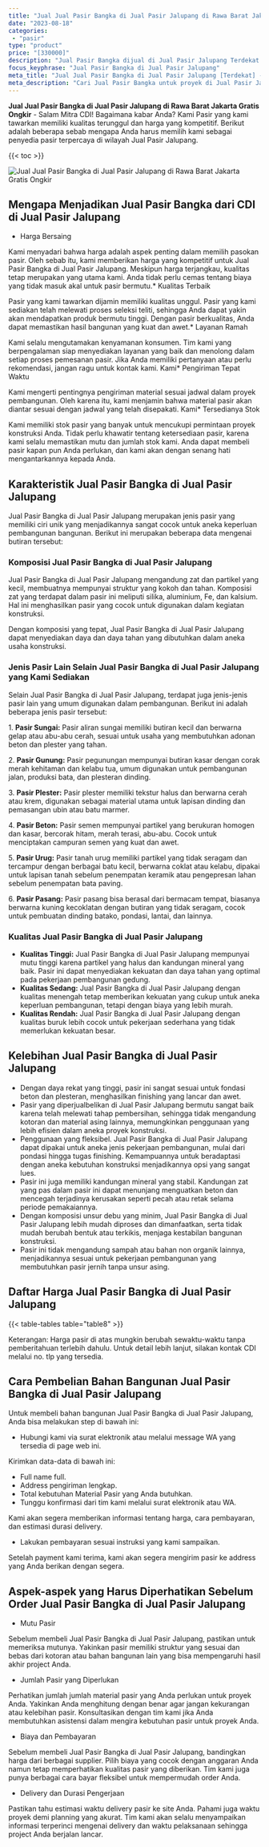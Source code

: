 ```yaml
---
title: "Jual Jual Pasir Bangka di Jual Pasir Jalupang di Rawa Barat Jakarta Gratis Ongkir"
date: "2023-08-18"
categories:
 - "pasir"
type: "product"
price: "[330000]"
description: "Jual Pasir Bangka dijual di Jual Pasir Jalupang Terdekat. Jual Pasir Bangka ini sering digunakan dalam proyek konstruksi sebagai material adukan yang terpilih dan bersih. Kontak kami untuk mendapatkan informasi lebih lanjut."
focus_keyphrase: "Jual Pasir Bangka di Jual Pasir Jalupang"
meta_title: "Jual Jual Pasir Bangka di Jual Pasir Jalupang [Terdekat] - CDI"
meta_description: "Cari Jual Pasir Bangka untuk proyek di Jual Pasir Jalupang? Kami menyediakan Jual Pasir Bangka berkualitas untuk material adukan. Dapatkan penawaran terbaik sekarang."
---
```


**Jual Jual Pasir Bangka di Jual Pasir Jalupang di Rawa Barat Jakarta Gratis Ongkir** - Salam Mitra CDI! Bagaimana kabar Anda? Kami Pasir yang kami tawarkan memiliki kualitas terunggul dan harga yang kompetitif. Berikut adalah beberapa sebab mengapa Anda harus memilih kami sebagai penyedia pasir terpercaya di wilayah Jual Pasir Jalupang.

{{< toc >}}

![Jual Jual Pasir Bangka di Jual Pasir Jalupang di Rawa Barat Jakarta Gratis Ongkir](/images/pasir/pasir-bangunan-13.jpg)

## Mengapa Menjadikan Jual Pasir Bangka dari CDI di Jual Pasir Jalupang

*   Harga Bersaing

Kami menyadari bahwa harga adalah aspek penting dalam memilih pasokan pasir. Oleh sebab itu, kami memberikan harga yang kompetitif untuk Jual Pasir Bangka di Jual Pasir Jalupang. Meskipun harga terjangkau, kualitas tetap merupakan yang utama kami. Anda tidak perlu cemas tentang biaya yang tidak masuk akal untuk pasir bermutu.*   Kualitas Terbaik

Pasir yang kami tawarkan dijamin memiliki kualitas unggul. Pasir yang kami sediakan telah melewati proses seleksi teliti, sehingga Anda dapat yakin akan mendapatkan produk bermutu tinggi. Dengan pasir berkualitas, Anda dapat memastikan hasil bangunan yang kuat dan awet.*   Layanan Ramah

Kami selalu mengutamakan kenyamanan konsumen. Tim kami yang berpengalaman siap menyediakan layanan yang baik dan menolong dalam setiap proses pemesanan pasir. Jika Anda memiliki pertanyaan atau perlu rekomendasi, jangan ragu untuk kontak kami. Kami*   Pengiriman Tepat Waktu

Kami mengerti pentingnya pengiriman material sesuai jadwal dalam proyek pembangunan. Oleh karena itu, kami menjamin bahwa material pasir akan diantar sesuai dengan jadwal yang telah disepakati. Kami*   Tersedianya Stok

Kami memiliki stok pasir yang banyak untuk mencukupi permintaan proyek konstruksi Anda. Tidak perlu khawatir tentang ketersediaan pasir, karena kami selalu memastikan mutu dan jumlah stok kami. Anda dapat membeli pasir kapan pun Anda perlukan, dan kami akan dengan senang hati mengantarkannya kepada Anda. 

## Karakteristik Jual Pasir Bangka di Jual Pasir Jalupang

Jual Pasir Bangka di Jual Pasir Jalupang merupakan jenis pasir yang memiliki ciri unik yang menjadikannya sangat cocok untuk aneka keperluan pembangunan bangunan. Berikut ini merupakan beberapa data mengenai butiran tersebut:

### Komposisi Jual Pasir Bangka di Jual Pasir Jalupang

Jual Pasir Bangka di Jual Pasir Jalupang mengandung zat dan partikel yang kecil, membuatnya mempunyai struktur yang kokoh dan tahan. Komposisi zat yang terdapat dalam pasir ini meliputi silika, aluminium, Fe, dan kalsium. Hal ini menghasilkan pasir yang cocok untuk digunakan dalam kegiatan konstruksi.

Dengan komposisi yang tepat, Jual Pasir Bangka di Jual Pasir Jalupang dapat menyediakan daya dan daya tahan yang dibutuhkan dalam aneka usaha konstruksi.

### Jenis Pasir Lain Selain Jual Pasir Bangka di Jual Pasir Jalupang yang Kami Sediakan

Selain Jual Pasir Bangka di Jual Pasir Jalupang, terdapat juga jenis-jenis pasir lain yang umum digunakan dalam pembangunan. Berikut ini adalah beberapa jenis pasir tersebut:

1\.  **Pasir Sungai:** Pasir aliran sungai memiliki butiran kecil dan berwarna gelap atau abu-abu cerah, sesuai untuk usaha yang membutuhkan adonan beton dan plester yang tahan.

2\.  **Pasir Gunung:** Pasir pegunungan mempunyai butiran kasar dengan corak merah kehitaman dan kelabu tua, umum digunakan untuk pembangunan jalan, produksi bata, dan plesteran dinding.

3\.  **Pasir Plester:** Pasir plester memiliki tekstur halus dan berwarna cerah atau krem, digunakan sebagai material utama untuk lapisan dinding dan pemasangan ubin atau batu marmer.

4\.  **Pasir Beton:** Pasir semen mempunyai partikel yang berukuran homogen dan kasar, bercorak hitam, merah terasi, abu-abu. Cocok untuk menciptakan campuran semen yang kuat dan awet.

5\.  **Pasir Urug:** Pasir tanah urug memiliki partikel yang tidak seragam dan tercampur dengan berbagai batu kecil, berwarna coklat atau kelabu, dipakai untuk lapisan tanah sebelum penempatan keramik atau pengepresan lahan sebelum penempatan bata paving.

6\.  **Pasir Pasang:** Pasir pasang bisa berasal dari bermacam tempat, biasanya berwarna kuning kecoklatan dengan butiran yang tidak seragam, cocok untuk pembuatan dinding batako, pondasi, lantai, dan lainnya.

### Kualitas Jual Pasir Bangka di Jual Pasir Jalupang

*   **Kualitas Tinggi:** Jual Pasir Bangka di Jual Pasir Jalupang mempunyai mutu tinggi karena partikel yang halus dan kandungan mineral yang baik. Pasir ini dapat menyediakan kekuatan dan daya tahan yang optimal pada pekerjaan pembangunan gedung.
*   **Kualitas Sedang:** Jual Pasir Bangka di Jual Pasir Jalupang dengan kualitas menengah tetap memberikan kekuatan yang cukup untuk aneka keperluan pembangunan, tetapi dengan biaya yang lebih murah.
*   **Kualitas Rendah:** Jual Pasir Bangka di Jual Pasir Jalupang dengan kualitas buruk lebih cocok untuk pekerjaan sederhana yang tidak memerlukan kekuatan besar.

## Kelebihan Jual Pasir Bangka di Jual Pasir Jalupang

*   Dengan daya rekat yang tinggi, pasir ini sangat sesuai untuk fondasi beton dan plesteran, menghasilkan finishing yang lancar dan awet.
*   Pasir yang diperjualbelikan di Jual Pasir Jalupang bermutu sangat baik karena telah melewati tahap pembersihan, sehingga tidak mengandung kotoran dan material asing lainnya, memungkinkan penggunaan yang lebih efisien dalam aneka proyek konstruksi.
*   Penggunaan yang fleksibel. Jual Pasir Bangka di Jual Pasir Jalupang dapat dipakai untuk aneka jenis pekerjaan pembangunan, mulai dari pondasi hingga tugas finishing. Kemampuannya untuk beradaptasi dengan aneka kebutuhan konstruksi menjadikannya opsi yang sangat lues.
*   Pasir ini juga memiliki kandungan mineral yang stabil. Kandungan zat yang pas dalam pasir ini dapat menunjang menguatkan beton dan mencegah terjadinya kerusakan seperti pecah atau retak selama periode pemakaiannya.
*   Dengan komposisi unsur debu yang minim, Jual Pasir Bangka di Jual Pasir Jalupang lebih mudah diproses dan dimanfaatkan, serta tidak mudah berubah bentuk atau terkikis, menjaga kestabilan bangunan konstruksi.
*   Pasir ini tidak mengandung sampah atau bahan non organik lainnya, menjadikannya sesuai untuk pekerjaan pembangunan yang membutuhkan pasir jernih tanpa unsur asing.

## Daftar Harga Jual Pasir Bangka di Jual Pasir Jalupang

{{< table-tables table="table8" >}}

Keterangan: Harga pasir di atas mungkin berubah sewaktu-waktu tanpa pemberitahuan terlebih dahulu. Untuk detail lebih lanjut, silakan kontak CDI melalui no. tlp yang tersedia.

## Cara Pembelian Bahan Bangunan Jual Pasir Bangka di Jual Pasir Jalupang

Untuk membeli bahan bangunan Jual Pasir Bangka di Jual Pasir Jalupang, Anda bisa melakukan step di bawah ini:

*   Hubungi kami via surat elektronik atau melalui message WA yang tersedia di page web ini.

Kirimkan data-data di bawah ini:

*   Full name full.
*   Address pengiriman lengkap.
*   Total kebutuhan Material Pasir yang Anda butuhkan.
*   Tunggu konfirmasi dari tim kami melalui surat elektronik atau WA.

Kami akan segera memberikan informasi tentang harga, cara pembayaran, dan estimasi durasi delivery.
*   Lakukan pembayaran sesuai instruksi yang kami sampaikan.

Setelah payment kami terima, kami akan segera mengirim pasir ke address yang Anda berikan dengan segera.

## Aspek-aspek yang Harus Diperhatikan Sebelum Order Jual Pasir Bangka di Jual Pasir Jalupang

*   Mutu Pasir

Sebelum membeli Jual Pasir Bangka di Jual Pasir Jalupang, pastikan untuk memeriksa mutunya. Yakinkan pasir memiliki struktur yang sesuai dan bebas dari kotoran atau bahan bangunan lain yang bisa mempengaruhi hasil akhir project Anda.
*   Jumlah Pasir yang Diperlukan

Perhatikan jumlah jumlah material pasir yang Anda perlukan untuk proyek Anda. Yakinkan Anda menghitung dengan benar agar jangan kekurangan atau kelebihan pasir. Konsultasikan dengan tim kami jika Anda membutuhkan asistensi dalam mengira kebutuhan pasir untuk proyek Anda.
*   Biaya dan Pembayaran

Sebelum membeli Jual Pasir Bangka di Jual Pasir Jalupang, bandingkan harga dari berbagai supplier. Pilih biaya yang cocok dengan anggaran Anda namun tetap memperhatikan kualitas pasir yang diberikan. Tim kami juga punya berbagai cara bayar fleksibel untuk mempermudah order Anda.
*   Delivery dan Durasi Pengerjaan

Pastikan tahu estimasi waktu delivery pasir ke site Anda. Pahami juga waktu proyek demi planning yang akurat. Tim kami akan selalu menyampaikan informasi terperinci mengenai delivery dan waktu pelaksanaan sehingga project Anda berjalan lancar.